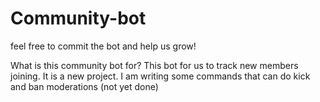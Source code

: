 # Community-bot
feel free to commit the bot and help us grow!

What is this community bot for?
This bot for us to track new members joining. It is a new project.
I am writing some commands that can do kick and ban moderations (not yet done)
